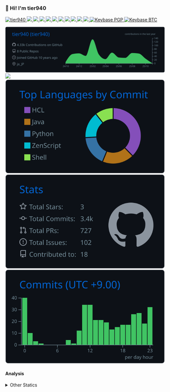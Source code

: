 ### 👋 Hi! I'm tier940

<p align="left"> 
  <a href="https://github.com/tier940/tier940/">
    <img src="https://komarev.com/ghpvc/?username=tier940" alt="tier940" />
  </a>
  <a href="http://twitter.com/tier940">
    <img height="20" src="https://img.shields.io/twitter/follow/tier940?label=Twitter&logo=twitter&style=flat" />
  </a>
  <a href="https://github.com/tier940">
    <img height="20" src="https://img.shields.io/github/followers/tier940?label=follow&logo=github&style=flat" />
  </a>
  <a href="https://www.reddit.com/user/tier940">
    <img height="20" src="https://img.shields.io/reddit/user-karma/combined/tier940?label=Reddit&logo=reddit&style=flat" />
  </a>
  <a href="https://stackoverflow.com/users/17317833/tier940">
    <img height="20" src="https://img.shields.io/stackexchange/stackoverflow/r/17317833?label=StackOverflow&logo=stack-overflow&style=flat" />
  </a>
  <a href="https://zenn.dev/tier940">
    <img height="20" src="https://zenn.badge.nikaera.com/s/tier940/likes" />
  </a>
  <a href="https://zenn.dev/tier940">
    <img height="20" src="https://zenn.badge.nikaera.com/s/tier940/followers" />
  </a>
  <a href="https://zenn.dev/tier940">
    <img height="20" src="https://zenn.badge.nikaera.com/s/tier940/articles" />
  </a>
  <a href="http://qiita.com/tier940">
    <img height="20" src="https://qiita-badge.apiapi.app/s/tier940/posts.svg" />
  </a>
  <a href="http://qiita.com/tier940">
    <img height="20" src="https://qiita-badge.apiapi.app/s/tier940/contributions.svg" />
  </a>
  <a href="https://github.com/tier940/tier940/">
    <img height="20" src="https://github.com/tier940/tier940/actions/workflows/main.yml/badge.svg" />
  </a>
  <a href="https://keybase.io/tier940">
    <img alt="Keybase PGP" src="https://img.shields.io/keybase/pgp/tier940">
  </a>
  <a href="https://keybase.io/tier940">
    <img alt="Keybase BTC" src="https://img.shields.io/keybase/btc/tier940">
  </a>
</p>

[![](https://raw.githubusercontent.com/tier940/tier940/main/profile-summary-card-output/github_dark/0-profile-details.svg)](https://github.com/vn7n24fzkq/github-profile-summary-cards)
[![](https://raw.githubusercontent.com/tier940/tier940/main/profile-summary-card-output/github_dark/1-repos-per-language.svg)](https://github.com/vn7n24fzkq/github-profile-summary-cards) [![](https://raw.githubusercontent.com/tier940/tier940/main/profile-summary-card-output/github_dark/2-most-commit-language.svg)](https://github.com/vn7n24fzkq/github-profile-summary-cards)
[![](https://raw.githubusercontent.com/tier940/tier940/main/profile-summary-card-output/github_dark/3-stats.svg)](https://github.com/vn7n24fzkq/github-profile-summary-cards) [![](https://raw.githubusercontent.com/tier940/tier940/main/profile-summary-card-output/github_dark/4-productive-time.svg)](https://github.com/vn7n24fzkq/github-profile-summary-cards)


#### Analysis
<!-- <img height="150" src="https://github.com/tier940/tier940/blob/master/images/stat.svg" alt="Alternative Text"/> -->

<details>
  <summary>Other Statics</summary>
  <!--START_SECTION:waka-->
![Code Time](http://img.shields.io/badge/Code%20Time-5%2C115%20hrs%2056%20mins-blue)

**🐱 My GitHub Data** 

> 📦 45.1 kB Used in GitHub's Storage 
 > 
> 💼 Opted to Hire
 > 
> 📜 12 Public Repositories 
 > 
> 🔑 6 Private Repositories 
 > 
**I'm an Early 🐤** 

```text
🌞 Morning                2563 commits        ████░░░░░░░░░░░░░░░░░░░░░   16.19 % 
🌆 Daytime                5869 commits        █████████░░░░░░░░░░░░░░░░   37.08 % 
🌃 Evening                5813 commits        █████████░░░░░░░░░░░░░░░░   36.73 % 
🌙 Night                  1581 commits        ██░░░░░░░░░░░░░░░░░░░░░░░   09.99 % 
```
📅 **I'm Most Productive on Saturday** 

```text
Monday                   1606 commits        ███░░░░░░░░░░░░░░░░░░░░░░   10.15 % 
Tuesday                  2514 commits        ████░░░░░░░░░░░░░░░░░░░░░   15.89 % 
Wednesday                1921 commits        ███░░░░░░░░░░░░░░░░░░░░░░   12.14 % 
Thursday                 1662 commits        ███░░░░░░░░░░░░░░░░░░░░░░   10.50 % 
Friday                   2248 commits        ████░░░░░░░░░░░░░░░░░░░░░   14.20 % 
Saturday                 3025 commits        █████░░░░░░░░░░░░░░░░░░░░   19.11 % 
Sunday                   2850 commits        █████░░░░░░░░░░░░░░░░░░░░   18.01 % 
```


📊 **This Week I Spent My Time On** 

```text
🕑︎ Time Zone: Asia/Tokyo

💬 Programming Languages: 
Other                    21 hrs 59 mins      ████████████████████░░░░░   81.53 % 
Java                     2 hrs 18 mins       ██░░░░░░░░░░░░░░░░░░░░░░░   08.54 % 
Markdown                 54 mins             █░░░░░░░░░░░░░░░░░░░░░░░░   03.36 % 
YAML                     30 mins             ░░░░░░░░░░░░░░░░░░░░░░░░░   01.88 % 
Properties               19 mins             ░░░░░░░░░░░░░░░░░░░░░░░░░   01.19 % 

🔥 Editors: 
Chrome                   23 hrs 51 mins      ██████████████████████░░░   88.42 % 
IntelliJ IDEA            2 hrs 1 min         ██░░░░░░░░░░░░░░░░░░░░░░░   07.50 % 
VS Code                  1 hr 5 mins         █░░░░░░░░░░░░░░░░░░░░░░░░   04.08 % 

💻 Operating System: 
Windows                  25 hrs 30 mins      ████████████████████████░   94.56 % 
Mac                      1 hr 6 mins         █░░░░░░░░░░░░░░░░░░░░░░░░   04.11 % 
Linux                    21 mins             ░░░░░░░░░░░░░░░░░░░░░░░░░   01.33 % 
```

**I Mostly Code in Java** 

```text
Java                     14 repos            █████████████░░░░░░░░░░░░   51.85 % 
ZenScript                3 repos             ███░░░░░░░░░░░░░░░░░░░░░░   11.11 % 
Shell                    2 repos             ██░░░░░░░░░░░░░░░░░░░░░░░   07.41 % 
Python                   2 repos             ██░░░░░░░░░░░░░░░░░░░░░░░   07.41 % 
HTML                     1 repo              █░░░░░░░░░░░░░░░░░░░░░░░░   03.70 % 
```



**Timeline**

![Lines of Code chart](https://raw.githubusercontent.com/tier940/tier940/main/assets/bar_graph.png)


 Last Updated on 25/01/2025 00:36:03 UTC
<!--END_SECTION:waka-->
</details>
